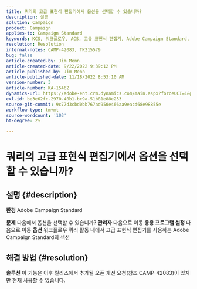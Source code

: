 ```yaml
---
title: 쿼리의 고급 표현식 편집기에서 옵션을 선택할 수 있습니까?
description: 설명
solution: Campaign
product: Campaign
applies-to: Campaign Standard
keywords: KCS, 워크플로우, ACS, 고급 표현식 편집기, Adobe Campaign Standard, 옵션 선택, 쿼리, 해결 방법
resolution: Resolution
internal-notes: CAMP-42083, TK215579
bug: false
article-created-by: Jim Menn
article-created-date: 9/22/2022 9:39:12 PM
article-published-by: Jim Menn
article-published-date: 11/18/2022 8:53:10 AM
version-number: 3
article-number: KA-15462
dynamics-url: https://adobe-ent.crm.dynamics.com/main.aspx?forceUCI=1&pagetype=entityrecord&etn=knowledgearticle&id=3f6ed8fb-be3a-ed11-9db1-0022480866ad
exl-id: be3e62fc-2970-40b1-bc9a-51b81e88e253
source-git-commit: 9c77d3cbd0bb767ad950e466aa9eacd68e98855e
workflow-type: tm+mt
source-wordcount: '103'
ht-degree: 2%

---
```


# 쿼리의 고급 표현식 편집기에서 옵션을 선택할 수 있습니까?

## 설명 {#description}


<b>환경</b>
Adobe Campaign Standard

<b>문제</b>
다음에서 옵션을 선택할 수 있습니까? <b>관리자</b> 다음으로 이동 <b>응용 프로그램 설정</b> 다음으로 이동 <b>옵션</b> 워크플로우 쿼리 활동 내에서 고급 표현식 편집기를 사용하는 Adobe Campaign Standard의 섹션


## 해결 방법 {#resolution}


<b>솔루션</b>
이 기능은 이후 릴리스에서 추가될 오픈 개선 요청(참조 CAMP-42083)이 있지만 현재 사용할 수 없습니다.

